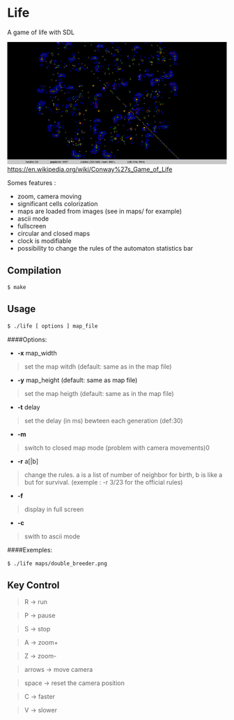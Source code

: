 Life
====

A game of life with SDL

![Alt text](./example.png "")
https://en.wikipedia.org/wiki/Conway%27s_Game_of_Life

Somes features :
* zoom, camera moving
* significant cells colorization
* maps are loaded from images (see in maps/ for example)
* ascii mode
* fullscreen
* circular and closed maps
* clock is modifiable
* possibility to change the rules of the automaton statistics bar

Compilation
-----------
~~~bash
$ make

~~~

Usage
-----
~~~bash
$ ./life [ options ] map_file
~~~

####Options:
* __-x__ map_width

>set the map witdh (default: same as in the map file)

* __-y__ map_height (default: same as map file)

>set the map heigth (default: same as in the map file)

* __-t__ delay

>set the delay (in ms) bewteen each generation (def:30)

* __-m__

>switch to closed map mode (problem with camera movements)0

* __-r__ a[|b]

>change the rules. a is a list of number of neighbor for birth, b is like a but for survival. (exemple : -r 3/23 for the official rules)     

* __-f__

>display in full screen

* __-c__

>swith to ascii mode

####Exemples:
~~~bash
$ ./life maps/double_breeder.png 
~~~

Key Control
-----------
> R -> run

> P -> pause

> S -> stop

> A -> zoom+

> Z -> zoom-

> arrows -> move camera

> space -> reset the camera position

> C -> faster

> V -> slower


